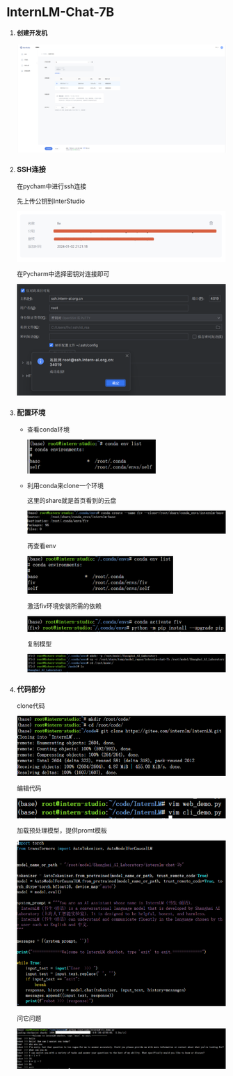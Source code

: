 # InternLM-Chat-7B

1. #### 创建开发机

   ![image-20240106164938353](README.assets/image-20240106164938353.png)

2. ### SSH连接

   在pycham中进行ssh连接

   先上传公钥到InterStudio

   ![image-20240106165501630](README.assets/image-20240106165501630.png)

   在Pycharm中选择密钥对连接即可

   ![image-20240106165304888](README.assets/image-20240106165304888.png)

3. ### 配置环境

   - 查看conda环境

     <img src="README.assets/image-20240106165831776.png" alt="image-20240106165831776" style="zoom:50%;" />

   - 利用conda来clone一个环境

     这里的share就是首页看到的云盘

     ![image-20240106181721403](README.assets/image-20240106181721403.png)

     再查看env

     <img src="README.assets/image-20240106181741648.png" alt="image-20240106181741648" style="zoom:50%;" />

     激活fiv环境安装所需的依赖

     <img src="README.assets/image-20240106181939760.png" alt="image-20240106181939760" style="zoom:67%;" />

     复制模型

     ![image-20240106182413625](README.assets/image-20240106182413625.png)

4. ### 代码部分

   clone代码

   ![image-20240106191311764](README.assets/image-20240106191311764.png)

   编辑代码

   ![image-20240106191842540](README.assets/image-20240106191842540.png)

   加载预处理模型，提供promt模板

   ![image-20240106191920259](README.assets/image-20240106191920259.png)

   问它问题
   
   ![image-20240106192249397](README.assets/image-20240106192249397.png)

